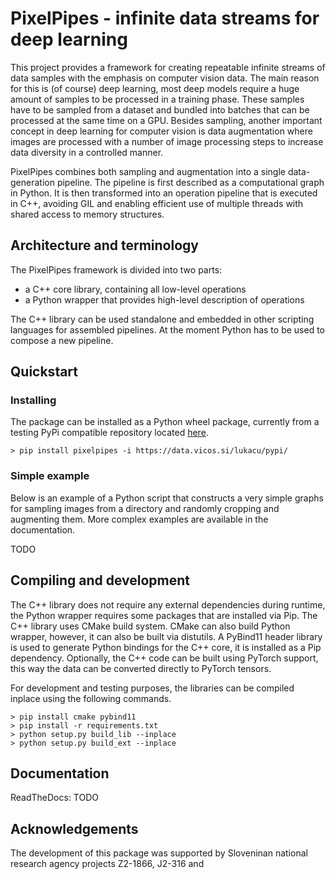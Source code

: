 
# PixelPipes - infinite data streams for deep learning

This project provides a framework for creating repeatable infinite streams of data samples with the emphasis on computer vision data. The main reason for this is (of course) deep learning, most deep models require a huge amount of samples to be processed in a training phase. These samples have to be sampled from a dataset and bundled into batches that can be processed at the same time on a GPU. Besides sampling, another important concept in deep learning for computer vision is data augmentation where images are processed with a number of image processing steps to increase data diversity in a controlled manner. 

PixelPipes combines both sampling and augmentation into a single data-generation pipeline. The pipeline is first described as a computational graph in Python. It is then transformed into an operation pipeline that is executed in C++, avoiding GIL and enabling efficient use of multiple threads with shared access to memory structures.

## Architecture and terminology

The PixelPipes framework is divided into two parts: 

 * a C++ core library, containing all low-level operations
 * a Python wrapper that provides high-level description of operations
  
The C++ library can be used standalone and embedded in other scripting languages for assembled pipelines. At the moment Python has to be used to compose a new pipeline.

## Quickstart

### Installing

The package can be installed as a Python wheel package, currently from a testing PyPi compatible repository located [here](https://data.vicos.si/lukacu/pypi/).

```
> pip install pixelpipes -i https://data.vicos.si/lukacu/pypi/
```

### Simple example

Below is an example of a Python script that constructs a very simple graphs for sampling images from a directory and randomly cropping and augmenting them. More complex examples are available in the documentation.

TODO

## Compiling and development

The C++ library does not require any external dependencies during runtime, the Python wrapper requires some packages that are installed via Pip. The C++ library uses CMake build system. CMake can also build Python wrapper, however, it can also be built via distutils. A PyBind11 header library is used to generate Python bindings for the C++ core, it is installed as a Pip dependency. Optionally, the C++ code can be built using PyTorch support, this way the data can be converted directly to PyTorch tensors.

For development and testing purposes, the libraries can be compiled inplace using the following commands.

```
> pip install cmake pybind11
> pip install -r requirements.txt
> python setup.py build_lib --inplace
> python setup.py build_ext --inplace
```

## Documentation

ReadTheDocs: TODO


## Acknowledgements

The development of this package was supported by Sloveninan national research agency projects Z2-1866, J2-316 and 